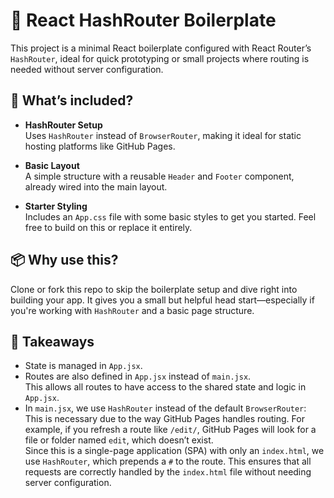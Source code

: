 # 🚀 React HashRouter Boilerplate

This project is a minimal React boilerplate configured with React Router’s `HashRouter`, ideal for quick prototyping or small projects where routing is needed without server configuration.

## 🧱 What’s included?

- **HashRouter Setup**  
  Uses `HashRouter` instead of `BrowserRouter`, making it ideal for static hosting platforms like GitHub Pages.

- **Basic Layout**  
  A simple structure with a reusable `Header` and `Footer` component, already wired into the main layout.

- **Starter Styling**  
  Includes an `App.css` file with some basic styles to get you started. Feel free to build on this or replace it entirely.

## 📦 Why use this?

Clone or fork this repo to skip the boilerplate setup and dive right into building your app. It gives you a small but helpful head start—especially if you're working with `HashRouter` and a basic page structure.

## 🧠 Takeaways

- State is managed in `App.jsx`.
- Routes are also defined in `App.jsx` instead of `main.jsx`.  
  This allows all routes to have access to the shared state and logic in `App.jsx`.
- In `main.jsx`, we use `HashRouter` instead of the default `BrowserRouter`:  
  This is necessary due to the way GitHub Pages handles routing. For example, if you refresh a route like `/edit/`, GitHub Pages will look for a file or folder named `edit`, which doesn’t exist.  
  Since this is a single-page application (SPA) with only an `index.html`, we use `HashRouter`, which prepends a `#` to the route. This ensures that all requests are correctly handled by the `index.html` file without needing server configuration.
